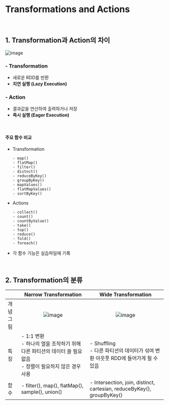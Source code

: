 # Transformations and Actions

<br/>

## 1. Transformation과 Action의 차이

  ![image](https://github.com/SKR-DataScience/Realtime_Data_Processing/assets/55543156/ce94a8c6-ce28-4e6b-9dbb-5b1a980e3dbb)

### - Transformation
  - 새로운 RDD를 반환
  - **지연 실행 (Lazy Execution)**
  
### - Action
  - 결과값을 연산하여 출력하거나 저장
  - **즉시 실행 (Eager Execution)**

<br/>

#### 주요 함수 비교
- Transformation
  ```
  - map()
  - flatMap()
  - filter()
  - distnct()
  - reduceByKey()
  - groupByKey()
  - mapValues()
  - flatMapValues()
  - sortByKey()
  ```
  
- Actions
  ```
  - collect()
  - count()
  - countByValue()
  - take()
  - top()
  - reduce()
  - fold()
  - foreach()
  ```

- 각 함수 기능은 실습파일에 기록

<br/>

## 2. Transformation의 분류

||<center>Narrow Transformation</center>|<center>Wide Transformation</center>|
|:---|:---|:---|
|개념그림|<center>![image](https://github.com/SKR-DataScience/Realtime_Data_Processing/assets/55543156/3f97f6b7-83c3-492a-8381-83876a4e1ec0)</center>|<center>![image](https://github.com/SKR-DataScience/Realtime_Data_Processing/assets/55543156/b9ad4f50-555e-4488-86b8-9bdf579cbca5)</center>|
|특징|- 1:1 변환 <br/> - 하나의 열을 조작하기 위해 다른 파티션의 데이터 쓸 필요 없음 <br/> - 정렬이 필요하지 않은 경우 사용 | - Shuffling <br/> - 다른 파티션의 데이터가 섞여 변환 아웃풋 RDD에 들어가게 될 수 있음 |
|함수|- filter(), map(), flatMap(), sample(), union() | - Intersection, join, distinct, cartesian, reduceByKey(), groupByKey()    |

